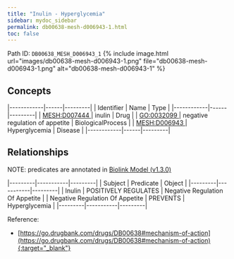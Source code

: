 ```yaml
---
title: "Inulin - Hyperglycemia"
sidebar: mydoc_sidebar
permalink: db00638-mesh-d006943-1.html
toc: false 
---
```



Path ID: `DB00638_MESH_D006943_1`
{% include image.html url="images/db00638-mesh-d006943-1.png" file="db00638-mesh-d006943-1.png" alt="db00638-mesh-d006943-1" %}

## Concepts

|------------|------|---------|
| Identifier | Name | Type    |
|------------|------|---------|
| <a href="https://identifiers.org/MESH:D007444">MESH:D007444 </a> | inulin | Drug |
| <a href="https://identifiers.org/GO:0032099">GO:0032099 </a> | negative regulation of appetite | BiologicalProcess |
| <a href="https://identifiers.org/MESH:D006943">MESH:D006943 </a> | Hyperglycemia | Disease |
|------------|------|---------|

## Relationships


NOTE: predicates are annotated in <a href="https://github.com/biolink/biolink-model/releases/tag/v1.3.0">Biolink Model (v1.3.0)</a>

|---------|-----------|---------|
| Subject | Predicate | Object  |
|---------|-----------|---------|
| Inulin | POSITIVELY REGULATES | Negative Regulation Of Appetite |
| Negative Regulation Of Appetite | PREVENTS | Hyperglycemia |
|---------|-----------|---------|

Reference:
  - [https://go.drugbank.com/drugs/DB00638#mechanism-of-action](https://go.drugbank.com/drugs/DB00638#mechanism-of-action){:target="_blank"}